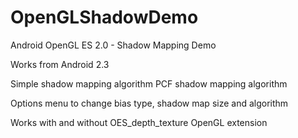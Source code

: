 OpenGLShadowDemo
================

Android OpenGL ES 2.0 - Shadow Mapping Demo

Works from Android 2.3

Simple shadow mapping algorithm PCF shadow mapping algorithm

Options menu to change bias type, shadow map size and algorithm

Works with and without OES_depth_texture OpenGL extension
